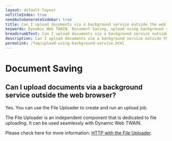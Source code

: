 ```yaml
---
layout: default-layout
noTitleIndex: true
needAutoGenerateSidebar: true
title: Can I upload documents via a background service outside the web browser?
keywords: Dynamic Web TWAIN, Document Saving, upload using background service
breadcrumbText: Can I upload documents via a background service outside the web browser?
description: Can I upload documents via a background service outside the web browser?
permalink: /faq/upload-using-background-service.html
---
```


# Document Saving

## Can I upload documents via a background service outside the web browser?

Yes. You can use the File Uploader to create and run an upload job.

The File Uploader is an independent component that is dedicated to file uploading. It can be used seamlessly with Dynamic Web TWAIN.

Please check here for more information: <a href="{{site.indepth}}features/output.html#http-with-the-file-uploader" target="_blank">HTTP with the File Uploader</a>.
